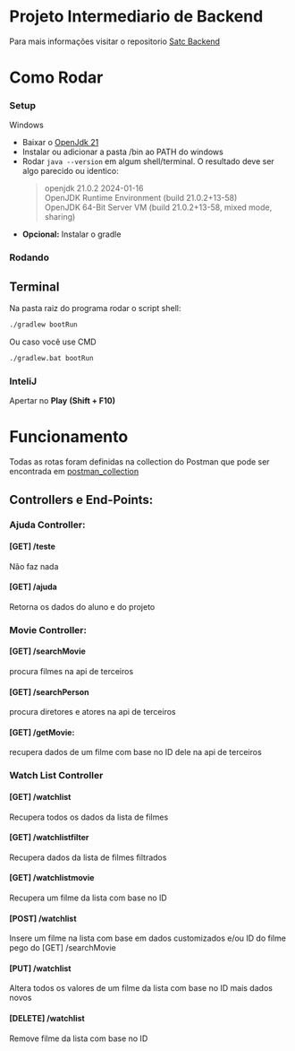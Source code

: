 # Projeto Intermediario de Backend

Para mais informações visitar o repositorio 
[Satc Backend](https://github.com/thiagolarangeiras/backend)

# Como Rodar

### Setup
Windows
* Baixar o [OpenJdk 21](https://jdk.java.net/21/)
* Instalar ou adicionar a pasta /bin ao PATH do windows
* Rodar `java --version` em algum shell/terminal. O resultado deve ser algo parecido ou identico:  
    > openjdk 21.0.2 2024-01-16     
    > OpenJDK Runtime Environment (build 21.0.2+13-58)      
    > OpenJDK 64-Bit Server VM (build 21.0.2+13-58, mixed mode, sharing)    
* **Opcional:** Instalar o gradle
 
### Rodando

## Terminal
Na pasta raiz do programa rodar o script shell:
```sh
./gradlew bootRun
```
Ou caso você use CMD
```sh
./gradlew.bat bootRun
```
### InteliJ 
Apertar no **Play** **(Shift + F10)**


# Funcionamento
Todas as rotas foram definidas na collection do Postman que pode ser encontrada em [postman_collection](./postman_collection.json)

## Controllers e End-Points:

### Ajuda Controller:

#### [GET] /teste
Não faz nada 

#### [GET] /ajuda
Retorna os dados do aluno e do projeto

### Movie Controller:

#### [GET] /searchMovie    
procura filmes na api de terceiros
    
#### [GET] /searchPerson
procura diretores e atores na api de terceiros

#### [GET] /getMovie:     
recupera dados de um filme com base no ID dele na api de terceiros

### Watch List Controller

#### [GET] /watchlist
Recupera todos os dados da lista de filmes

#### [GET] /watchlistfilter
Recupera dados da lista de filmes filtrados

#### [GET] /watchlistmovie
Recupera um filme da lista com base no ID

#### [POST] /watchlist
Insere um filme na lista com base em dados customizados e/ou ID do filme pego do [GET] /searchMovie

#### [PUT] /watchlist 
Altera todos os valores de um filme da lista com base no ID mais dados novos

#### [DELETE] /watchlist
Remove filme da lista com base no ID